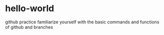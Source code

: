 # hello-world
github practice
familiarize yourself with the basic commands and functions of github and branches
